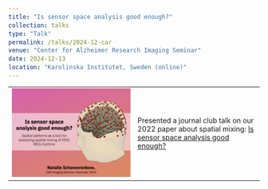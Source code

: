 ```yaml
---
title: "Is sensor space analysis good enough?"
collection: talks
type: "Talk"
permalink: /talks/2024-12-car
venue: "Center for Alzheimer Research Imaging Seminar"
date: 2024-12-13
location: "Karolinska Institutet, Sweden (online)"
---
```



<table style="width: 100%; border-collapse: collapse;">
  <tr>
    <td style="text-align: center; vertical-align: middle; width: 50%;">
      <img src="../images/2024_talk_car.png" alt="" style="max-width: 100%; height: auto;">
    </td>
    <td style="text-align: left; vertical-align: middle; width: 50%;">
      Presented a journal club talk on our 2022 paper about spatial mixing: <a href="https://nschawor.github.io/publication/2022_schaworonkow_is">Is sensor space analysis good enough?</a>
    </td>
    </tr>
</table>
